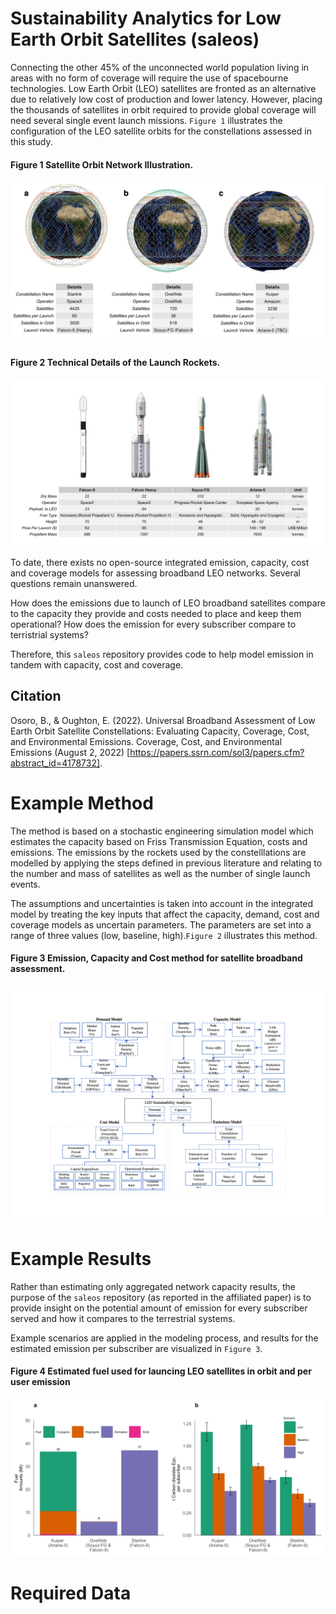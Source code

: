 # Sustainability Analytics for Low Earth Orbit Satellites (saleos)

Connecting the other 45% of the unconnected world population living in areas with no form of coverage will require the use of spacebourne technologies. Low Earth Orbit (LEO) satellites are fronted as an alternative due to relatively low cost of production and lower latency. However, placing the thousands of satellites in orbit required to provide global coverage will need several single event launch missions. `Figure 1` illustrates the configuration of the LEO satellite orbits for the constellations assessed in this study. 

#### Figure 1 Satellite Orbit Network Illustration.
<p align="center">
  <img src="/docs/orbit.jpg" />
</p>

#### Figure 2 Technical Details of the Launch Rockets.
<p align="center">
  <img src="/docs/rocket.jpg" />
</p>

To date, there exists no open-source integrated emission, capacity, cost and coverage models for assessing broadband LEO networks. Several questions remain unanswered.

How does the emissions due to launch of LEO broadband satellites compare to the capacity they provide and costs needed to place and keep them operational? How does the emission for every subscriber compare to terristrial systems?

Therefore, this `saleos` repository provides code to help model emission in tandem with capacity, cost and coverage. 

Citation
---------
Osoro, B., & Oughton, E. (2022). Universal Broadband Assessment of Low Earth Orbit Satellite Constellations: Evaluating Capacity, Coverage, Cost, and Environmental Emissions. Coverage, Cost, and Environmental Emissions (August 2, 2022) [https://papers.ssrn.com/sol3/papers.cfm?abstract_id=4178732].

Example Method
==============

The method is based on a stochastic engineering simulation model which estimates the capacity based on Friss Transmission Equation, costs and emissions. The emissions by the rockets used by the constelllations are modelled by applying the steps defined in previous literature and relating to the number and mass of satellites as well as the number of single launch events.  

The assumptions and uncertainties is taken into account in the integrated model by treating the key inputs that affect the capacity, demand, cost and coverage models as uncertain parameters. The parameters are set into a range of three values (low, baseline, high).`Figure 2` illustrates this method.

#### Figure 3 Emission, Capacity and Cost method for satellite broadband assessment.
<p align = 'center'>
  <img src= '/docs/Box_model.png' />
</p>

Example Results
==============

Rather than estimating only aggregated network capacity results, the purpose of the
`saleos` repository (as reported in the affiliated paper) is to provide insight on the potential amount of emission for every subscriber served and how it compares to the terrestrial systems. 

Example scenarios are applied in the modeling process, and results for the estimated emission per subscriber are visualized in `Figure 3`.

#### Figure 4 Estimated fuel used for launcing LEO satellites in orbit and per user emission
<p align = 'center'>
  <img src = '/docs/emissions.png' />
</p>

Required Data
==============